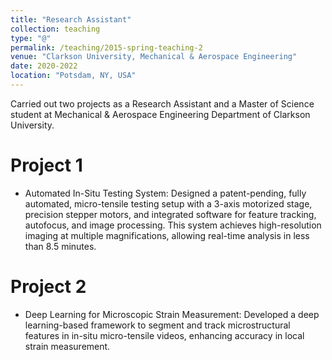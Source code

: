 ```yaml
---
title: "Research Assistant"
collection: teaching
type: "@"
permalink: /teaching/2015-spring-teaching-2
venue: "Clarkson University, Mechanical & Aerospace Engineering"
date: 2020-2022
location: "Potsdam, NY, USA"
---
```


Carried out two projects as a Research Assistant and a Master of Science student at Mechanical & Aerospace Engineering Department of Clarkson University.

Project 1
======

 - Automated In-Situ Testing System: Designed a patent-pending, fully automated, micro-tensile testing setup with a 3-axis motorized stage, precision stepper motors, and integrated software for feature tracking, autofocus, and image processing. This system achieves high-resolution imaging at multiple magnifications, allowing real-time analysis in less than 8.5 minutes.

Project 2
======

 - Deep Learning for Microscopic Strain Measurement: Developed a deep learning-based framework to segment and track microstructural features in in-situ micro-tensile videos, enhancing accuracy in local strain measurement.

